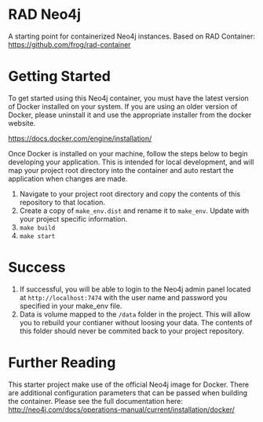 # RAD Neo4j
A starting point for containerized Neo4j instances.  Based on RAD Container:  https://github.com/frog/rad-container

# Getting Started
To get started using this Neo4j container, you must have the latest version of Docker installed on your system.  If you are using an older version of Docker, please uninstall it and use the appropriate installer from the docker website.

https://docs.docker.com/engine/installation/

Once Docker is installed on your machine, follow the steps below to begin developing your application.  This is intended for local development, and will map your project root directory into the container and auto restart the application when changes are made.

1.  Navigate to your project root directory and copy the contents of this repository to that location.
2.  Create a copy of `make_env.dist` and rename it to `make_env`.  Update with your project specific information.
3.  `make build`
4.  `make start`

# Success
1.  If successful, you will be able to login to the Neo4j admin panel located at `http://localhost:7474` with the user name and password you specified in your make_env file.
2.  Data is volume mapped to the `/data` folder in the project.  This will allow you to rebuild your contianer without loosing your data.  The contents of this folder should never be commited back to your project repository.

# Further Reading

This starter project make use of the official Neo4j image for Docker.  There are additional configuration parameters that can be passed when building the container.  Please see the full documentation here:  http://neo4j.com/docs/operations-manual/current/installation/docker/